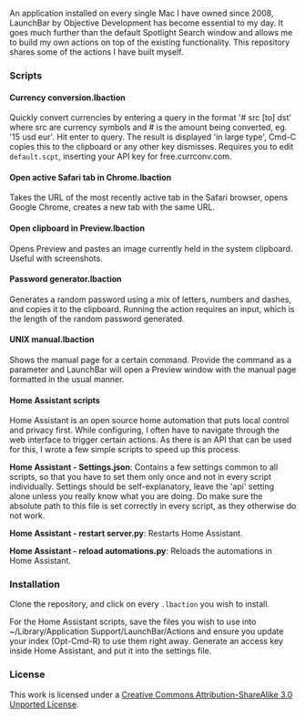 An application installed on every single Mac I have owned since 2008, LaunchBar by Objective Development has become essential to my day. It goes much further than the default Spotlight Search window and allows me to build my own actions on top of the existing functionality. This repository shares some of the actions I have built myself.

### Scripts

#### Currency conversion.lbaction
Quickly convert currencies by entering a query in the format '# src [to] dst' where src are currency symbols and # is the amount being converted, eg. '15 usd eur'. Hit enter to query. The result is displayed 'in large type', Cmd-C copies this to the clipboard or any other key dismisses. Requires you to edit `default.scpt`, inserting your API key for free.currconv.com.

#### Open active Safari tab in Chrome.lbaction
Takes the URL of the most recently active tab in the Safari browser, opens Google Chrome, creates a new tab with the same URL.

#### Open clipboard in Preview.lbaction
Opens Preview and pastes an image currently held in the system clipboard. Useful with screenshots.

#### Password generator.lbaction
Generates a random password using a mix of letters, numbers and dashes, and copies it to the clipboard. Running the action requires an input, which is the length of the random password generated.

#### UNIX manual.lbaction
Shows the manual page for a certain command. Provide the command as a parameter and LaunchBar will open a Preview window with the manual page formatted in the usual manner.

#### Home Assistant scripts
Home Assistant is an open source home automation that puts local control and privacy first. While configuring, I often have to navigate through the web interface to trigger certain actions. As there is an API that can be used for this, I wrote a few simple scripts to speed up this process.

**Home Assistant - Settings.json**: Contains a few settings common to all scripts, so that you have to set them only once and not in every script individually. Settings should be self-explanatory, leave the 'api' setting alone unless you really know what you are doing. Do make sure the absolute path to this file is set correctly in every script, as they otherwise do not work.

**Home Assistant - restart server.py**: Restarts Home Assistant.

**Home Assistant - reload automations.py**: Reloads the automations in Home Assistant.

### Installation

Clone the repository, and click on every `.lbaction` you wish to install.

For the Home Assistant scripts, save the files you wish to use into ~/Library/Application Support/LaunchBar/Actions and ensure you update your index (Opt-Cmd-R) to use them right away. Generate an access key inside Home Assistant, and put it into the settings file.

### License

This work is licensed under a [Creative Commons Attribution-ShareAlike 3.0 Unported License](http://creativecommons.org/licenses/by-sa/3.0/).
